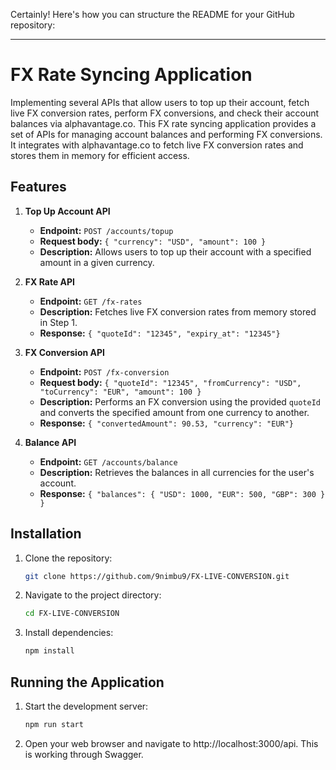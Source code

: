 Certainly! Here's how you can structure the README for your GitHub repository:

---

# FX Rate Syncing Application

Implementing several APIs that allow users to top up their account, fetch live FX conversion rates, perform FX conversions, and check their account balances via alphavantage.co. This FX rate syncing application provides a set of APIs for managing account balances and performing FX conversions. It integrates with alphavantage.co to fetch live FX conversion rates and stores them in memory for efficient access.

## Features

1. **Top Up Account API**
   - **Endpoint:** `POST /accounts/topup`
   - **Request body:** `{ "currency": "USD", "amount": 100 }`
   - **Description:** Allows users to top up their account with a specified amount in a given currency.

2. **FX Rate API**
   - **Endpoint:** `GET /fx-rates`
   - **Description:** Fetches live FX conversion rates from memory stored in Step 1.
   - **Response:** `{ "quoteId": "12345", "expiry_at": "12345"}`

3. **FX Conversion API**
   - **Endpoint:** `POST /fx-conversion`
   - **Request body:** `{ "quoteId": "12345", "fromCurrency": "USD", "toCurrency": "EUR", "amount": 100 }`
   - **Description:** Performs an FX conversion using the provided `quoteId` and converts the specified amount from one currency to another.
   - **Response:** `{ "convertedAmount": 90.53, "currency": "EUR"}`

4. **Balance API**
   - **Endpoint:** `GET /accounts/balance`
   - **Description:** Retrieves the balances in all currencies for the user's account.
   - **Response:** `{ "balances": { "USD": 1000, "EUR": 500, "GBP": 300 } }`


## Installation

1. Clone the repository:

   ```bash
   git clone https://github.com/9nimbu9/FX-LIVE-CONVERSION.git
   ```

2. Navigate to the project directory:

   ```bash
   cd FX-LIVE-CONVERSION
   ```

3. Install dependencies:

   ```bash
   npm install
   ```
   

## Running the Application

1. Start the development server:

   ```bash
   npm run start
   ```


2. Open your web browser and navigate to http://localhost:3000/api. This is working through Swagger.

